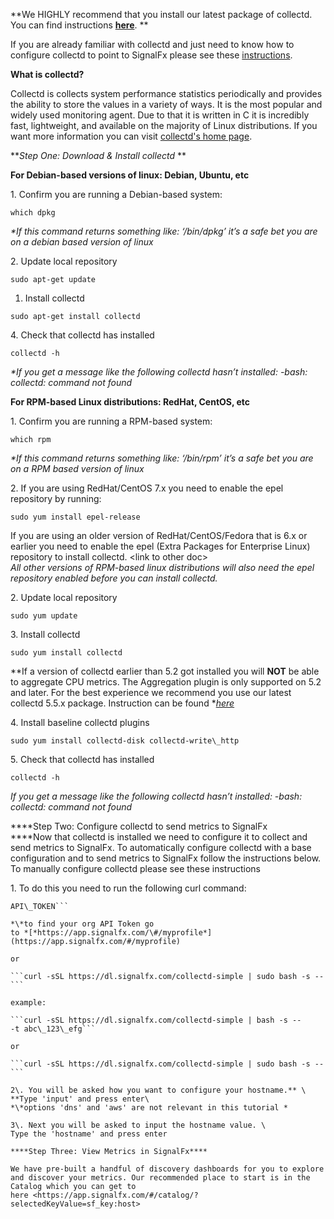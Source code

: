 **We HIGHLY recommend that you install our latest package of collectd.
You can find
instructions **[**here**](https://support.signalfx.com/hc/en-us/articles/205147119)**. **

If you are already familiar with collectd and just need to know how to
configure collectd to point to SignalFx please see
these [instructions](https://support.signalfx.com/hc/en-us/articles/201094025-Use-collectd). 

**What is collectd?**

Collectd is collects system performance statistics periodically and
provides the ability to store the values in a variety of ways. It is the
most popular and widely used monitoring agent. Due to that it is written
in C it is incredibly fast, lightweight, and available on the majority
of Linux distributions. If you want more information you can
visit [collectd's home page](https://collectd.org/). 

***Step One: Download & Install collectd* **

**For Debian-based versions of linux: Debian, Ubuntu, etc**

1\. Confirm you are running a Debian-based system:

```which dpkg```

*\*If this command returns something like: ‘/bin/dpkg’ it’s a safe bet
you are on a debian based version of linux*

2\. Update local repository

```sudo apt-get update```

1. Install collectd 

```sudo apt-get install collectd```

4\. Check that collectd has installed

```collectd -h```

*\*If you get a message like the following collectd hasn’t
installed: -bash: collectd: command not found*

**For RPM-based Linux distributions: RedHat, CentOS, etc**

1\. Confirm you are running a RPM-based system:

```which rpm```

*\*If this command returns something like: ‘/bin/rpm’ it’s a safe bet
you are on a RPM based version of linux*

2\. If you are using RedHat/CentOS 7.x you need to enable the epel
repository by running:

```sudo yum install epel-release```

If you are using an older version of RedHat/CentOS/Fedora that is 6.x or
earlier you need to enable the epel (Extra Packages for Enterprise
Linux) repository to install collectd. &lt;link to other doc&gt;\
*All other versions of RPM-based linux distributions will also need the
epel repository enabled before you can install collectd.*

2\. Update local repository 

```sudo yum update```

3\. Install collectd 

```sudo yum install collectd```

*\*If a version of collectd earlier than 5.2 got installed you
will **NOT** be able to aggregate CPU metrics. The Aggregation plugin is
only supported on 5.2 and later. For the best experience we recommend
you use our latest collectd 5.5.x package. Instruction can be
found *[*here*](https://support.signalfx.com/hc/en-us/articles/205147119)

4\. Install baseline collectd plugins

```sudo yum install collectd-disk collectd-write\_http```

5\. Check that collectd has installed

```collectd -h```

*If you get a message like the following collectd hasn’t
installed: -bash: collectd: command not found*

****Step Two: Configure collectd to send metrics to SignalFx\
****Now that collectd is installed we need to configure it to collect
and send metrics to SignalFx. To automatically configure collectd with a
base configuration and to send metrics to SignalFx follow the
instructions below. To manually configure collectd please see these
instructions

1\. To do this you need to run the following curl command:

```curl -sSL https://dl.signalfx.com/collectd-simple | bash -s -- -t
API\_TOKEN```

*\*to find your org API Token go
to *[*https://app.signalfx.com/\#/myprofile*](https://app.signalfx.com/#/myprofile) 

or

```curl -sSL https://dl.signalfx.com/collectd-simple | sudo bash -s --```

example:

```curl -sSL https://dl.signalfx.com/collectd-simple | bash -s --
-t abc\_123\_efg```

or

```curl -sSL https://dl.signalfx.com/collectd-simple | sudo bash -s --```

2\. You will be asked how you want to configure your hostname.** \
**Type 'input' and press enter\
*\*options 'dns' and 'aws' are not relevant in this tutorial *

3\. Next you will be asked to input the hostname value. \
Type the 'hostname' and press enter

****Step Three: View Metrics in SignalFx****

We have pre-built a handful of discovery dashboards for you to explore
and discover your metrics. Our recommended place to start is in the
Catalog which you can get to
here <https://app.signalfx.com/#/catalog/?selectedKeyValue=sf_key:host>
